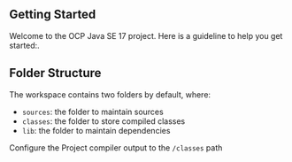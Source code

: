 ## Getting Started

Welcome to the OCP Java SE 17 project. Here is a guideline to help you get started:.

## Folder Structure

The workspace contains two folders by default, where:

- `sources`: the folder to maintain sources
- `classes`: the folder to store compiled classes
- `lib`: the folder to maintain dependencies

Configure the Project compiler output to the `/classes` path
